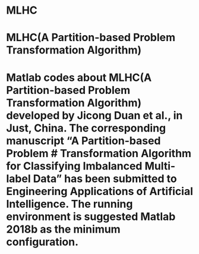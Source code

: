 # MLHC
# MLHC(A Partition-based Problem Transformation Algorithm)
# Matlab codes about MLHC(A Partition-based Problem Transformation Algorithm) developed by Jicong Duan et al., in Just, China. The corresponding manuscript “A Partition-based Problem # Transformation Algorithm for Classifying Imbalanced Multi-label Data” has been submitted to Engineering Applications of Artificial Intelligence. The running environment is suggested Matlab 2018b as the minimum configuration.
